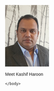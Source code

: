 <!DOCTYPE html>
<html>
    <head>
        <title> KashifHaroon</title>
        <style>
            .intro{
                font-family:arial;
            }
            .kash{
                width:300px;
                height:200px;
                object-fit: contain;
                object-position:left;
            }
        </style>
    </head>
    <body>
        <img class="kash" src = "Picture.jpg">
        <p class = "intro">
            Meet Kashif Haroon
        </p>

    </body>
</html>

